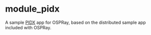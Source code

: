 # module\_pidx

A sample [PIDX](https://github.com/sci-visus/PIDX) app for OSPRay, based
on the distributed sample app included with OSPRay.

